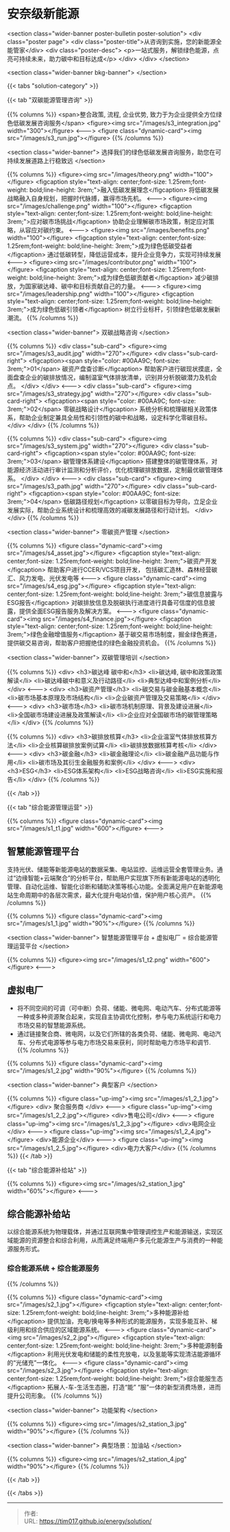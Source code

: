 # 安奈级新能源


&lt;section class=&#34;wider-banner poster-bulletin poster-solution&#34;&gt;
    &lt;div class=&#34;poster page&#34;&gt;
        &lt;div class=&#34;poster-title&#34;&gt;从咨询到实施，您的新能源全能管家&lt;/div&gt;
        &lt;div class=&#34;poster-desc&#34;&gt; 
            &lt;p&gt;一站式服务，解锁绿色能源，点亮可持续未来，助力碳中和目标达成&lt;/p&gt;
        &lt;/div&gt;
    &lt;/div&gt;
&lt;/section&gt;


&lt;section class=&#34;wider-banner bkg-banner&#34;&gt;
&lt;/section&gt;

{{&lt; tabs &#34;solution-category&#34; &gt;}}


{{&lt; tab &#34;双碳能源管理咨询&#34; &gt;}}

{{% columns %}}
&lt;span&gt;整合政策, 流程, 企业优势, 致力于为企业提供全方位绿色低碳发展咨询服务&lt;/span&gt;
&lt;figure&gt;&lt;img src=&#34;/images/s3_integration.jpg&#34; width=&#34;300&#34;&gt;&lt;/figure&gt;
&lt;---&gt;
&lt;figure class=&#34;dynamic-card&#34;&gt;&lt;img src=&#34;/images/s3_run.jpg&#34;&gt;&lt;/figure&gt;
{{% /columns %}}

&lt;section class=&#34;wider-banner&#34;&gt;
选择我们的绿色低碳发展咨询服务，助您在可持续发展道路上行稳致远
&lt;/section&gt;

{{% columns %}}
&lt;figure&gt;&lt;img src=&#34;/images/theory.png&#34; width=&#34;100&#34;&gt;&lt;/figure&gt;
&lt;figcaption style=&#34;text-align: center;font-size: 1.25rem;font-weight: bold;line-height: 3rem;&#34;&gt;融入低碳发展理念&lt;/figcaption&gt;
将低碳发展战略融入自身规划，把握时代脉搏，赢得市场先机。
&lt;---&gt;
&lt;figure&gt;&lt;img src=&#34;/images/challenge.png&#34; width=&#34;100&#34;&gt;&lt;/figure&gt;
&lt;figcaption style=&#34;text-align: center;font-size: 1.25rem;font-weight: bold;line-height: 3rem;&#34;&gt;应对碳市场挑战&lt;/figcaption&gt;
协助企业理解碳市场政策，制定应对策略，从容应对碳约束。
&lt;---&gt;
&lt;figure&gt;&lt;img src=&#34;/images/benefits.png&#34; width=&#34;100&#34;&gt;&lt;/figure&gt;
&lt;figcaption style=&#34;text-align: center;font-size: 1.25rem;font-weight: bold;line-height: 3rem;&#34;&gt;成为绿色低碳受益者&lt;/figcaption&gt;
通过低碳转型，降低运营成本，提升企业竞争力，实现可持续发展
&lt;---&gt;
&lt;figure&gt;&lt;img src=&#34;/images/contributor.png&#34; width=&#34;100&#34;&gt;&lt;/figure&gt;
&lt;figcaption style=&#34;text-align: center;font-size: 1.25rem;font-weight: bold;line-height: 3rem;&#34;&gt;成为绿色低碳贡献者&lt;/figcaption&gt;
减少碳排放，为国家碳达峰、碳中和目标贡献自己的力量。
&lt;---&gt;
&lt;figure&gt;&lt;img src=&#34;/images/leadership.png&#34; width=&#34;100&#34;&gt;&lt;/figure&gt;
&lt;figcaption style=&#34;text-align: center;font-size: 1.25rem;font-weight: bold;line-height: 3rem;&#34;&gt;成为绿色低碳引领者&lt;/figcaption&gt;
树立行业标杆，引领绿色低碳发展新潮流。
{{% /columns %}}

&lt;section class=&#34;wider-banner&#34;&gt;
双碳战略咨询
&lt;/section&gt;

{{% columns %}}
&lt;div class=&#34;sub-card&#34;&gt;
    &lt;figure&gt;&lt;img src=&#34;/images/s3_audit.jpg&#34; width=&#34;270&#34;&gt;&lt;/figure&gt;
    &lt;div class=&#34;sub-card-right&#34;&gt;
        &lt;figcaption&gt;&lt;span style=&#34;color: #00AA9C; font-size: 3rem;&#34;&gt;01&lt;/span&gt; 碳资产盘查诊断&lt;/figcaption&gt;
        帮助客户进行碳现状摸底，全面盘查企业的碳排放情况，编制温室气体排放清单，识别并分析脱碳潜力及机会点。
    &lt;/div&gt;
&lt;/div&gt;
&lt;---&gt;
&lt;div class=&#34;sub-card&#34;&gt;
    &lt;figure&gt;&lt;img src=&#34;/images/s3_strategy.jpg&#34; width=&#34;270&#34;&gt;&lt;/figure&gt;
    &lt;div class=&#34;sub-card-right&#34;&gt;
        &lt;figcaption&gt;&lt;span style=&#34;color: #00AA9C; font-size: 3rem;&#34;&gt;02&lt;/span&gt; 零碳战略设计&lt;/figcaption&gt;
        系统分析和梳理碳相关政策体系，帮助企业制定兼具全局性和引领性的碳中和战略，设定科学化零碳目标。
    &lt;/div&gt;
&lt;/div&gt;
{{% /columns %}}

{{% columns %}}
&lt;div class=&#34;sub-card&#34;&gt;
    &lt;figure&gt;&lt;img src=&#34;/images/s3_system.jpg&#34; width=&#34;270&#34;&gt;&lt;/figure&gt;
    &lt;div class=&#34;sub-card-right&#34;&gt;
        &lt;figcaption&gt;&lt;span style=&#34;color: #00AA9C; font-size: 3rem;&#34;&gt;03&lt;/span&gt; 碳管理体系建设&lt;/figcaption&gt;
        搭建整体的碳管理体系，对能源经济活动进行审计监测和分析评价，优化梳理碳排放数据，定制最优碳管理体系。
    &lt;/div&gt;
&lt;/div&gt;
&lt;---&gt;
&lt;div class=&#34;sub-card&#34;&gt;
    &lt;figure&gt;&lt;img src=&#34;/images/s3_path.jpg&#34; width=&#34;270&#34;&gt;&lt;/figure&gt;
    &lt;div class=&#34;sub-card-right&#34;&gt;
        &lt;figcaption&gt;&lt;span style=&#34;color: #00AA9C; font-size: 3rem;&#34;&gt;04&lt;/span&gt; 低碳路径规划&lt;/figcaption&gt;
        以零碳目标为导向，立足企业发展实际，帮助企业系统设计和梳理高效的减碳发展路径和行动计划。
    &lt;/div&gt;
&lt;/div&gt;
{{% /columns %}}

&lt;section class=&#34;wider-banner&#34;&gt;
零碳资产管理
&lt;/section&gt;

{{% columns %}}
&lt;figure class=&#34;dynamic-card&#34;&gt;&lt;img src=&#34;/images/s4_asset.jpg&#34;&gt;&lt;/figure&gt;
&lt;figcaption style=&#34;text-align: center;font-size: 1.25rem;font-weight: bold;line-height: 3rem;&#34;&gt;碳资产开发&lt;/figcaption&gt;
帮助客户进行CCER/VCS项目开发， 包括碳汇造林、森林经营碳汇、风力发电、光伏发电等
&lt;---&gt;
&lt;figure class=&#34;dynamic-card&#34;&gt;&lt;img src=&#34;/images/s4_esg.jpg&#34;&gt;&lt;/figure&gt;
&lt;figcaption style=&#34;text-align: center;font-size: 1.25rem;font-weight: bold;line-height: 3rem;&#34;&gt;碳信息披露与ESG报告&lt;/figcaption&gt;
对碳排放信息及脱碳执行进度进行具备可信度的信息披露，提供全面ESG报告服务及解决方案。
&lt;---&gt;
&lt;figure class=&#34;dynamic-card&#34;&gt;&lt;img src=&#34;/images/s4_finance.jpg&#34;&gt;&lt;/figure&gt;
&lt;figcaption style=&#34;text-align: center;font-size: 1.25rem;font-weight: bold;line-height: 3rem;&#34;&gt;绿色金融增值服务&lt;/figcaption&gt;
基于碳交易市场制度，掘金绿色赛道，提供碳交易咨询，帮助客户把握绝佳的绿色金融投资机会。
{{% /columns %}}

&lt;section class=&#34;wider-banner&#34;&gt;
双碳管理培训
&lt;/section&gt;

{{% columns %}}
&lt;div&gt; 
&lt;h3&gt;碳达峰 碳中和&lt;/h3&gt;
&lt;li&gt;碳达峰, 碳中和政策政策解读&lt;/li&gt;
&lt;li&gt;碳达峰碳中和意义及行动路径&lt;/li&gt;
&lt;li&gt;典型达峰中和案例分析&lt;/li&gt;
&lt;/div&gt;
&lt;---&gt;
&lt;div&gt; 
&lt;h3&gt;碳资产管理&lt;/h3&gt;
&lt;li&gt;碳交易与碳金融基本概念&lt;/li&gt;
&lt;li&gt;碳市场基本原理及市场结构&lt;/li&gt;
&lt;li&gt;企业碳资产管理及交易策略&lt;/li&gt;
&lt;/div&gt;
&lt;---&gt;
&lt;div&gt; 
&lt;h3&gt;碳市场&lt;/h3&gt;
&lt;li&gt;碳市场机制原理、背景及建设进展&lt;/li&gt;
&lt;li&gt;全国碳市场建设进展及政策解读&lt;/li&gt;
&lt;li&gt;企业应对全国碳市场的碳管理策略&lt;/li&gt;
&lt;/div&gt;
{{% /columns %}}

{{% columns %}}
&lt;div&gt; 
&lt;h3&gt;碳排放核算&lt;/h3&gt;
&lt;li&gt;企业温室气体排放核算方法&lt;/li&gt;
&lt;li&gt;企业核算碳排放案例试算&lt;/li&gt;
&lt;li&gt;碳排放数据核算考核&lt;/li&gt;
&lt;/div&gt;
&lt;---&gt;
&lt;div&gt; 
&lt;h3&gt;碳金融&lt;/h3&gt;
&lt;li&gt;碳金融理论&lt;/li&gt;
&lt;li&gt;碳金融产品功能与作用&lt;/li&gt;
&lt;li&gt;碳市场及其衍生金融服务和案例&lt;/li&gt;
&lt;/div&gt;
&lt;---&gt;
&lt;div&gt; 
&lt;h3&gt;ESG&lt;/h3&gt;
&lt;li&gt;ESG体系架构&lt;/li&gt;
&lt;li&gt;ESG战略咨询&lt;/li&gt;
&lt;li&gt;ESG实施和报告&lt;/li&gt;
&lt;/div&gt;
{{% /columns %}}

{{&lt; /tab &gt;}}


{{&lt; tab &#34;综合能源管理运营&#34; &gt;}}

{{% columns %}}
&lt;figure class=&#34;dynamic-card&#34;&gt;&lt;img src=&#34;/images/s1_t1.jpg&#34; width=&#34;600&#34;&gt;&lt;/figure&gt;
&lt;---&gt;
## 智慧能源管理平台
支持光伏、储能等新能源电站的数据采集、电站监控、运维运营全套管理业务。通过“边缘智能&#43;云端聚合”的分析平台，帮助用户实现旗下所有新能源电站的透明化管理、自动化运维、智能化诊断和辅助决策等核心功能。全面满足用户在新能源电站生命周期中的各层次需求，最大化提升电站价值，保护用户核心资产。
{{% /columns %}}

{{% columns %}}
&lt;figure class=&#34;dynamic-card&#34;&gt;&lt;img src=&#34;/images/s1_1.jpg&#34; width=&#34;90%&#34;&gt;&lt;/figure&gt;
{{% /columns %}}

&lt;section class=&#34;wider-banner&#34;&gt;
智慧能源管理平台 &#43; 虚拟电厂 = 综合能源管理运营平台
&lt;/section&gt;

{{% columns %}}
&lt;figure&gt;&lt;img src=&#34;/images/s1_t2.png&#34; width=&#34;600&#34;&gt;&lt;/figure&gt;
&lt;---&gt;
## 虚拟电厂
- 将不同空间的可调（可中断）负荷、储能、微电网、电动汽车、分布式能源等一种或多种资源聚合起来，实现自主协调优化控制，参与电力系统运行和电力市场交易的智慧能源系统。
- 通过链接聚合商、微电网，以及它们所辖的各类负荷、储能、微电网、电动汽车、分布式电源等参与电力市场交易来获利，同时帮助电力市场平和调节.
{{% /columns %}}

{{% columns %}}
&lt;figure class=&#34;dynamic-card&#34;&gt;&lt;img src=&#34;/images/s1_2.jpg&#34; width=&#34;90%&#34;&gt;&lt;/figure&gt;
{{% /columns %}}

&lt;section class=&#34;wider-banner&#34;&gt;
典型客户
&lt;/section&gt;

{{% columns %}}
&lt;figure class=&#34;up-img&#34;&gt;&lt;img src=&#34;/images/s1_2_1.jpg&#34;&gt;&lt;/figure&gt;
&lt;div&gt; 聚合服务商 &lt;/div&gt;
&lt;---&gt;
&lt;figure class=&#34;up-img&#34;&gt;&lt;img src=&#34;/images/s1_2_2.jpg&#34;&gt;&lt;/figure&gt;
&lt;div&gt;售电公司&lt;/div&gt;
&lt;---&gt;
&lt;figure class=&#34;up-img&#34;&gt;&lt;img src=&#34;/images/s1_2_3.jpg&#34;&gt;&lt;/figure&gt;
&lt;div&gt;电网企业&lt;/div&gt;
&lt;---&gt;
&lt;figure class=&#34;up-img&#34;&gt;&lt;img src=&#34;/images/s1_2_4.jpg&#34;&gt;&lt;/figure&gt;
&lt;div&gt;能源企业&lt;/div&gt;
&lt;---&gt;
&lt;figure class=&#34;up-img&#34;&gt;&lt;img src=&#34;/images/s1_2_5.jpg&#34;&gt;&lt;/figure&gt;
&lt;div&gt;电力大客户&lt;/div&gt;
{{% /columns %}}
{{&lt; /tab &gt;}}

{{&lt; tab &#34;综合能源补给站&#34; &gt;}}

{{% columns %}}
&lt;figure&gt;&lt;img src=&#34;/images/s2_station_1.jpg&#34; width=&#34;60%&#34;&gt;&lt;/figure&gt;
&lt;---&gt;
## 综合能源补给站
以综合能源系统为物理载体，并通过互联网集中管理调控生产和能源输送，实现区域能源的资源整合和综合利用，从而满足终端用户多元化能源生产与消费的一种能源服务形式。
### 综合能源系统 &#43; 综合能源服务
{{% /columns %}}

{{% columns %}}
&lt;figure class=&#34;dynamic-card&#34;&gt;&lt;img src=&#34;/images/s2_1.jpg&#34;&gt;&lt;/figure&gt;
&lt;figcaption style=&#34;text-align: center;font-size: 1.25rem;font-weight: bold;line-height: 3rem;&#34;&gt;多种能源补给&lt;/figcaption&gt;
提供加油，充电/换电等多种形式的能源服务，实现多能互补、梯级利用和综合供应的区域能源系统。
&lt;---&gt;
&lt;figure class=&#34;dynamic-card&#34;&gt;&lt;img src=&#34;/images/s2_2.jpg&#34;&gt;&lt;/figure&gt;
&lt;figcaption style=&#34;text-align: center;font-size: 1.25rem;font-weight: bold;line-height: 3rem;&#34;&gt;多种能源制备&lt;/figcaption&gt;
利用光伏发电和储能的柔性充放电，以及氢能等实现清洁能源循环的“光储充”一体化。
&lt;---&gt;
&lt;figure class=&#34;dynamic-card&#34;&gt;&lt;img src=&#34;/images/s2_3.jpg&#34;&gt;&lt;/figure&gt;
&lt;figcaption style=&#34;text-align: center;font-size: 1.25rem;font-weight: bold;line-height: 3rem;&#34;&gt;综合能服生态&lt;/figcaption&gt;
拓展人-车-生活生态圈，打造“能” “服”一体的新型消费场景，进而提升公司形象。
{{% /columns %}}

&lt;section class=&#34;wider-banner&#34;&gt;
功能架构
&lt;/section&gt;

{{% columns %}}
&lt;figure&gt;&lt;img src=&#34;/images/s2_station_3.jpg&#34; width=&#34;90%&#34;&gt;&lt;/figure&gt;
{{% /columns %}}

&lt;section class=&#34;wider-banner&#34;&gt;
典型场景：加油站
&lt;/section&gt;

{{% columns %}}
&lt;figure&gt;&lt;img src=&#34;/images/s2_station_4.jpg&#34; width=&#34;90%&#34;&gt;&lt;/figure&gt;
{{% /columns %}}

{{&lt; /tab &gt;}}

{{&lt; /tabs &gt;}}




---

> 作者:   
> URL: https://tim017.github.io/energy/solution/  

